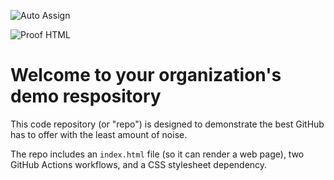 ![Auto Assign](https://github.com/popcorn-2/demo-repository/actions/workflows/auto-assign.yml/badge.svg)

![Proof HTML](https://github.com/popcorn-2/demo-repository/actions/workflows/proof-html.yml/badge.svg)

# Welcome to your organization's demo respository
This code repository (or "repo") is designed to demonstrate the best GitHub has to offer with the least amount of noise.

The repo includes an `index.html` file (so it can render a web page), two GitHub Actions workflows, and a CSS stylesheet dependency.

